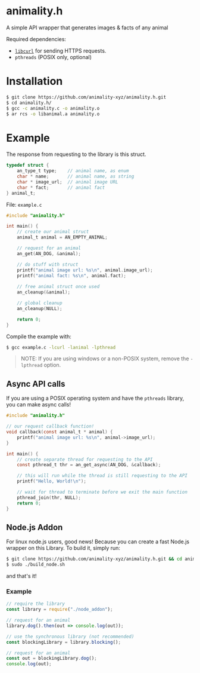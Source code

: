 # animality.h
A simple API wrapper that generates images & facts of any animal

Required dependencies:
- [`libcurl`](https://github.com/curl/curl) for sending HTTPS requests.
- `pthreads` (POSIX only, optional)

# Installation

```sh
$ git clone https://github.com/animality-xyz/animality.h.git
$ cd animality.h/
$ gcc -c animality.c -o animality.o
$ ar rcs -o libanimal.a animality.o
```

# Example

The response from requesting to the library is this struct.
```c
typedef struct {
    an_type_t type;    // animal name, as enum
    char * name;       // animal name, as string
    char * image_url;  // animal image URL
    char * fact;       // animal fact
} animal_t;
```
File: `example.c`
```c
#include "animality.h"

int main() {
    // create our animal struct
    animal_t animal = AN_EMPTY_ANIMAL;

    // request for an animal
    an_get(AN_DOG, &animal);

    // do stuff with struct
    printf("animal image url: %s\n", animal.image_url);
    printf("animal fact: %s\n", animal.fact);
    
    // free animal struct once used
    an_cleanup(&animal);

    // global cleanup
    an_cleanup(NULL);

    return 0;
}
```
Compile the example with:
```bash
$ gcc example.c -lcurl -lanimal -lpthread
```
> NOTE: If you are using windows or a non-POSIX system, remove the `-lpthread` option.
## Async API calls
If you are using a POSIX operating system and have the `pthreads` library, you can make async calls!
```c
#include "animality.h"

// our request callback function!
void callback(const animal_t * animal) {
    printf("animal image url: %s\n", animal->image_url);
}

int main() {
    // create separate thread for requesting to the API
    const pthread_t thr = an_get_async(AN_DOG, &callback);

    // this will run while the thread is still requesting to the API
    printf("Hello, World!\n");

    // wait for thread to terminate before we exit the main function
    pthread_join(thr, NULL);
    return 0;
}
```

## Node.js Addon
For linux node.js users, good news! Because you can create a fast Node.js wrapper on this Library. To build it, simply run:
```bash
$ git clone https://github.com/animality-xyz/animality.h.git && cd animality.h/
$ sudo ./build_node.sh
```
and that's it!

### Example
```js
// require the library
const library = require("./node_addon");

// request for an animal
library.dog().then(out => console.log(out));

// use the synchronous library (not recommended)
const blockingLibrary = library.blocking();

// request for an animal
const out = blockingLibrary.dog();
console.log(out);
```
